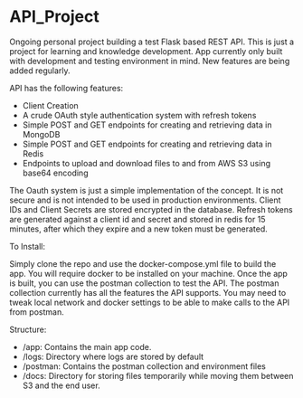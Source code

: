 # API_Project

Ongoing personal project building a test Flask based REST API.  This is just a project for learning and knowledge 
development. App currently only built with development and testing environment in mind.  New features are being added
regularly.

API has the following features:
- Client Creation
- A crude OAuth style authentication system with refresh tokens
- Simple POST and GET endpoints for creating and retrieving data in MongoDB
- Simple POST and GET endpoints for creating and retrieving data in Redis
- Endpoints to upload and download files to and from AWS S3 using base64 encoding

The Oauth system is just a simple implementation of the concept.  It is not secure and is not intended to be used in
production environments.  Client IDs and Client Secrets are stored encrypted in the database.  Refresh tokens are 
generated against a client id and secret and stored in redis for 15 minutes, after which they expire and a new token
must be generated.

To Install:

Simply clone the repo and use the docker-compose.yml file to build the app.  You will require docker to be installed on
your machine.  Once the app is built, you can use the postman collection to test the API.  The postman collection 
currently has all the features the API supports.  You may need to tweak local network and docker settings to be able to 
make calls to the API from postman.

Structure: 
- /app: Contains the main app code.
- /logs: Directory where logs are stored by default
- /postman: Contains the postman collection and environment files
- /docs: Directory for storing files temporarily while moving them between S3 and the end user.
